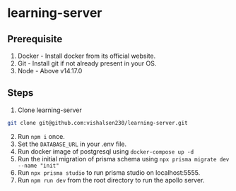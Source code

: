 # learning-server

## Prerequisite

1. Docker - Install docker from its official website.
2. Git - Install git if not already present in your OS.
3. Node - Above v14.17.0

## Steps

1. Clone learning-server
```bash
git clone git@github.com:vishalsen230/learning-server.git
```
2. Run `npm i` once.
3. Set the `DATABASE_URL` in your .env file.
4. Run docker image of postgresql using `docker-compose up -d`
5. Run the initial migration of prisma schema using `npx prisma migrate dev --name "init"`
6. Run `npx prisma studio` to run prisma studio on localhost:5555.
7. Run `npm run dev` from the root directory to run the apollo server.
